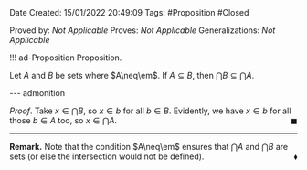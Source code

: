 <br />
<br />

Date Created: 15/01/2022 20:49:09
Tags: #Proposition #Closed 

Proved by: _Not Applicable_ 
Proves: _Not Applicable_
Generalizations: _Not Applicable_

!!! ad-Proposition Proposition.

Let $A$ and $B$ be sets where $A\neq\em$. If $A\subseteq B$, then $\bigcap B\subseteq\bigcap A$.

--- admonition

_Proof_. Take $x\in\bigcap B$, so $x\in b$ for all $b\in B$. Evidently, we have $x\in b$ for all those $b\in A$ too, so $x\in\bigcap A$.<span style="float:right;">$\blacksquare$</span>

---

**Remark.** Note that the condition $A\neq\em$ ensures that $\bigcap A$ and $\bigcap B$ are sets (or else the intersection would not be defined).<span style="float:right;">$\blacklozenge$</span>
